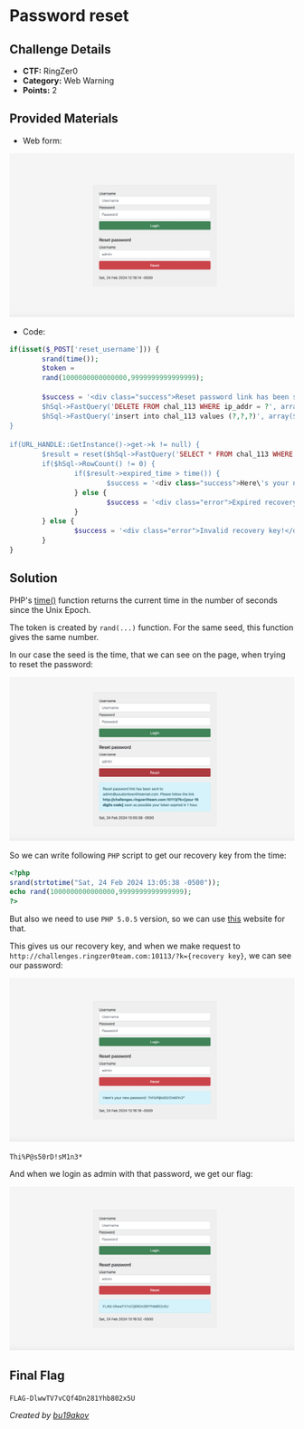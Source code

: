 # Password reset

## Challenge Details 

- **CTF:** RingZer0
- **Category:** Web Warning
- **Points:** 2

## Provided Materials

- Web form:

![form](./form.jpg)

- Code:

```php
if(isset($_POST['reset_username'])) {
		srand(time());
		$token =
		rand(1000000000000000,9999999999999999);
				
		$success = '<div class="success">Reset password link has been sent to admin@youdontownthisemail.com. Please follow the link ...
		$hSql->FastQuery('DELETE FROM chal_113 WHERE ip_addr = ?', array($_SERVER['REMOTE_ADDR']));
		$hSql->FastQuery('insert into chal_113 values (?,?,?)', array($_SERVER['REMOTE_ADDR'], $token, time() + 3600));
}

if(URL_HANDLE::GetInstance()->get->k != null) {
		$result = reset($hSql->FastQuery('SELECT * FROM chal_113 WHERE ip_addr = ? AND recovery_key = ? ', array($_SERVER['REMOTE_ADDR'], URL_HANDLE::GetInstance()->get->k)));
		if($hSql->RowCount() != 0) {
				if($result->expired_time > time()) {
						$success = '<div class="success">Here\'s your new password: XXXXXXXXXXXXXX</div>';
				} else {
						$success = '<div class="error">Expired recovery key!</div>';
				}
		} else {
				$success = '<div class="error">Invalid recovery key!</div>';
		}
}
```

## Solution

PHP's [time()](https://www.w3schools.com/php/func_date_time.asp) function returns the current time in the number of seconds since the Unix Epoch.

The token is created by `rand(...)` function. For the same seed, this function gives the same number.

In our case the seed is the time, that we can see on the page, when trying to reset the password:

![reset](./reset.jpg)

So we can write following `PHP` script to get our recovery key from the time:

```php
<?php
srand(strtotime("Sat, 24 Feb 2024 13:05:38 -0500"));
echo rand(1000000000000000,9999999999999999);
?>
```

But also we need to use `PHP 5.0.5` version, so we can use [this](https://onlinephp.io) website for that.

This gives us our recovery key, and when we make request to `http://challenges.ringzer0team.com:10113/?k={recovery key}`, we can see our password:

![password](./password.jpg)

`Thi%P@s50rD!sM1n3*`

And when we login as admin with that password, we get our flag:

![flag](flag.jpg)

## Final Flag

`FLAG-DlwwTV7vCQf4Dn281Yhb802x5U`

*Created by [bu19akov](https://github.com/bu19akov)*